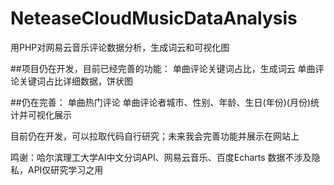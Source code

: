 # NeteaseCloudMusicDataAnalysis
用PHP对网易云音乐评论数据分析，生成词云和可视化图

##项目仍在开发，目前已经完善的功能：
单曲评论关键词占比，生成词云
单曲评论关键词占比详细数据，饼状图

##仍在完善：
单曲热门评论
单曲评论者城市、性别、年龄、生日(年份)(月份)统计并可视化展示

目前仍在开发，可以拉取代码自行研究；未来我会完善功能并展示在网站上

鸣谢：哈尔滨理工大学AI中文分词API、网易云音乐、百度Echarts
数据不涉及隐私，API仅研究学习之用

